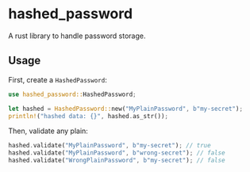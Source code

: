 # hashed_password

A rust library to handle password storage.

## Usage

First, create a `HashedPassword`:
```rust
use hashed_password::HashedPassword;

let hashed = HashedPassword::new("MyPlainPassword", b"my-secret");
println!("hashed data: {}", hashed.as_str());
```

Then, validate any plain:
```rust
hashed.validate("MyPlainPassword", b"my-secret"); // true
hashed.validate("MyPlainPassword", b"wrong-secret"); // false
hashed.validate("WrongPlainPassword", b"my-secret"); // false
```
